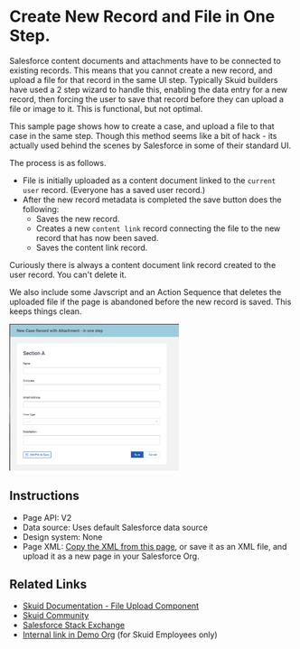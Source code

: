 # Create New Record and File in One Step. 

Salesforce content documents and attachments have to be connected to existing records.  This means that you cannot create a new record, and upload a file for that record in the same UI step. Typically Skuid builders have used a 2 step wizard to handle this,  enabling the data entry for a new record, then forcing the user to save that record before they can upload a file or image to it. This is functional,  but not optimal. 

This sample page shows how to create a case, and upload a file to that case in the same step. Though this method seems like a bit of hack - its actually used behind the scenes by Salesforce in some of their standard UI. 

The process is as follows. 
- File is initially uploaded as a content document linked to the `current user` record. (Everyone has a saved user record.) 
- After the new record metadata is completed the save button does the following: 
    - Saves the new record. 
    - Creates a new `content link` record connecting the file to the new record that has now been saved. 
    - Saves the content link record. 

Curiously there is always a content document link record created to the user record. You can't delete it. 

We also include some Javscript and an Action Sequence that deletes the uploaded file if the page is abandoned before the new record is saved.  This keeps things clean. 

<img src="OneStepForm.png" width="300"></img>

## Instructions
- Page API:  V2
- Data source: Uses default Salesforce data source
- Design system: None 
- Page XML:  [Copy the XML from this page](CreateRecordAndFile.xml), or save it as an XML file, and upload it as a new page in your Salesforce Org.  


## Related Links
- [Skuid Documentation - File Upload Component](https://docs.skuid.com/latest/en/skuid/components/original/file-upload/#using-the-file-upload-component)
- [Skuid Community](https://community.skuid.com/discussion/8015548/solutions-for-uploading-a-file-to-a-new-record#latest)
- [Salesforce Stack Exchange](https://salesforce.stackexchange.com/questions/274499/unable-to-delete-contentdocumentlink)
- [Internal link in Demo Org](https://skuid-demo--skuid.na137.visual.force.com/apex/skuid__ui?page=OneStepNewRecordAndFile) (for Skuid Employees only)


